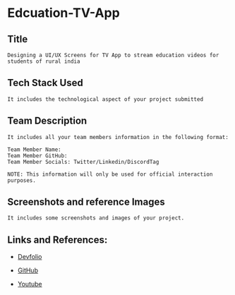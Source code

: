 # Edcuation-TV-App

## Title

``Designing a UI/UX Screens for TV App to stream education videos for students of rural india``

## Tech Stack Used

``It includes the technological aspect of your project submitted``

## Team Description

``It includes all your team members information in the following format: ``

```
Team Member Name: 
Team Member GitHub: 
Team Member Socials: Twitter/Linkedin/DiscordTag
```

``NOTE: This information will only be used for official interaction purposes.``

## Screenshots and reference Images

``It includes some screenshots and images of your project.``

## Links and References: 

- [Devfolio](your_devfolio_link_here)

- [GitHub](your_github_link_here)

- [Youtube](your_demo_video_link_here)
